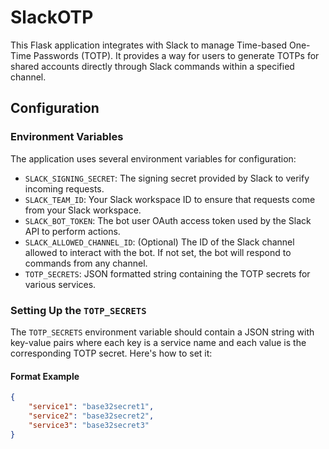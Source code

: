 # SlackOTP

This Flask application integrates with Slack to manage Time-based One-Time Passwords (TOTP). It provides a way for users to generate TOTPs for shared accounts directly through Slack commands within a specified channel.

## Configuration

### Environment Variables

The application uses several environment variables for configuration:

- `SLACK_SIGNING_SECRET`: The signing secret provided by Slack to verify incoming requests.
- `SLACK_TEAM_ID`: Your Slack workspace ID to ensure that requests come from your Slack workspace.
- `SLACK_BOT_TOKEN`: The bot user OAuth access token used by the Slack API to perform actions.
- `SLACK_ALLOWED_CHANNEL_ID`: (Optional) The ID of the Slack channel allowed to interact with the bot. If not set, the bot will respond to commands from any channel.
- `TOTP_SECRETS`: JSON formatted string containing the TOTP secrets for various services.

### Setting Up the `TOTP_SECRETS`

The `TOTP_SECRETS` environment variable should contain a JSON string with key-value pairs where each key is a service name and each value is the corresponding TOTP secret. Here's how to set it:

#### Format Example

```json
{
    "service1": "base32secret1",
    "service2": "base32secret2",
    "service3": "base32secret3"
}